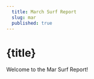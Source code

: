 ```yaml
---
  title: March Surf Report
  slug: mar
  published: true
---
```


# {title}

Welcome to the Mar Surf Report!